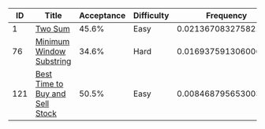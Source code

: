 |ID|Title|Acceptance|Difficulty|Frequency|
|----|-----|----|---|---|
|1|[Two Sum]( https://leetcode.com/problems/two-sum)|45.6%|Easy|0.021367083275821815|
|76|[Minimum Window Substring]( https://leetcode.com/problems/minimum-window-substring)|34.6%|Hard|0.01693759130600622|
|121|[Best Time to Buy and Sell Stock]( https://leetcode.com/problems/best-time-to-buy-and-sell-stock)|50.5%|Easy|0.00846879565300311|
